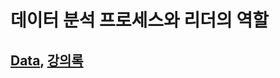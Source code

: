 # 데이터 분석 프로세스와 리더의 역할

## [Data](https://github.com/khbae/data-analytics-process/blob/main/Data/data.csv), [강의록](https://github.com/khbae/data-analytics-process/blob/main/데이터_분석_프로세스의_이해와_리더의_역할.ipynb)
